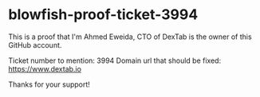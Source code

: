 # blowfish-proof-ticket-3994

This is a proof that I'm Ahmed Eweida, CTO of DexTab is the owner of this GitHub account. 

Ticket number to mention: 3994
Domain url that should be fixed: https://www.dextab.io

Thanks for your support!
